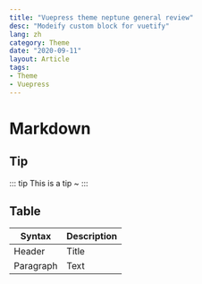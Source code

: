 ```yaml
---
title: "Vuepress theme neptune general review"
desc: "Modeify custom block for vuetify"
lang: zh
category: Theme
date: "2020-09-11"
layout: Article
tags:
- Theme
- Vuepress
---
```



# Markdown

## Tip


::: tip
This is a tip ~
:::

## Table

| Syntax    | Description |
| --------- | ----------- |
| Header    | Title       |
| Paragraph | Text        |
